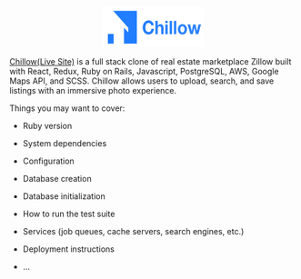 <p align="center">
  <img width="180" alt="Chillow-logo" height="70" src="https://github.com/hyunbink/Chillow/blob/main/app/assets/images/logo.png">
</p>

[Chillow(Live Site)](https://Chillow.herokuapp.com/#/) is a full stack clone of real estate marketplace Zillow built with React, Redux, Ruby on Rails, Javascript, PostgreSQL, AWS, Google Maps API, and SCSS. Chillow allows users to upload, search, and save listings with an immersive photo experience.

Things you may want to cover:

* Ruby version

* System dependencies

* Configuration

* Database creation

* Database initialization

* How to run the test suite

* Services (job queues, cache servers, search engines, etc.)

* Deployment instructions

* ...

